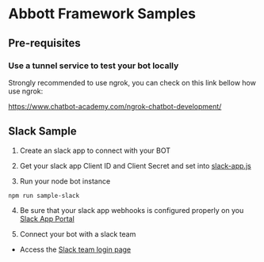 # Abbott Framework Samples

## Pre-requisites

### Use a tunnel service to test your bot locally

Strongly recommended to use ngrok, you can check on this link bellow how use ngrok:

https://www.chatbot-academy.com/ngrok-chatbot-development/

## Slack Sample

1. Create an slack app to connect with your BOT

2. Get your slack app Client ID and Client Secret and set into [slack-app.js](slack-app.js)

3. Run your node bot instance

```
npm run sample-slack
```

4. Be sure that your slack app webhooks is configured properly on you [Slack App Portal](https://api.slack.com/apps/[YOUR_APP_ID]/general)

5. Connect your bot with a slack team

- Access the [Slack team login page](https://YOUR_TUNNEL_DNS_ADDRESS/slack/login)

